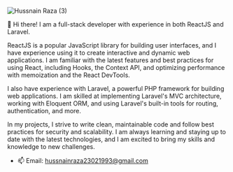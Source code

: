![Hussnain Raza (3)](https://user-images.githubusercontent.com/117994146/206842603-10402e8a-1559-400c-9196-da9a900a2bc4.png)

👋 Hi there! I am a full-stack developer with experience in both ReactJS and Laravel.

ReactJS is a popular JavaScript library for building user interfaces, and I have experience using it to create interactive and dynamic web applications. I am familiar with the latest features and best practices for using React, including Hooks, the Context API, and optimizing performance with memoization and the React DevTools.

I also have experience with Laravel, a powerful PHP framework for building web applications. I am skilled at implementing Laravel's MVC architecture, working with Eloquent ORM, and using Laravel's built-in tools for routing, authentication, and more.

In my projects, I strive to write clean, maintainable code and follow best practices for security and scalability. I am always learning and staying up to date with the latest technologies, and I am excited to bring my skills and knowledge to new challenges.
- 📫 Email: hussnainraza23021993@gmail.com

<!---
Hussnain-codes/Hussnain-codes is a ✨ special ✨ repository because its `README.md` (this file) appears on your GitHub profile.
You can click the Preview link to take a look at your changes.
--->

